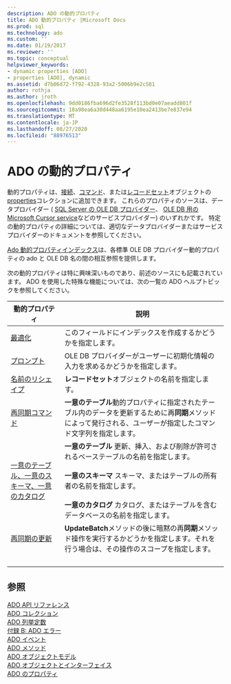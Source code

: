 ```yaml
---
description: ADO の動的プロパティ
title: ADO 動的プロパティ |Microsoft Docs
ms.prod: sql
ms.technology: ado
ms.custom: ''
ms.date: 01/19/2017
ms.reviewer: ''
ms.topic: conceptual
helpviewer_keywords:
- dynamic properties [ADO]
- properties [ADO], dynamic
ms.assetid: d7b06d72-f792-4328-93a2-5006b9e2c581
author: rothja
ms.author: jroth
ms.openlocfilehash: 9dd0186fba696d2fe3528f113bd0e07aeadd801f
ms.sourcegitcommit: 18a98ea6a30d448aa6195e10ea2413be7e837e94
ms.translationtype: MT
ms.contentlocale: ja-JP
ms.lasthandoff: 08/27/2020
ms.locfileid: "88976513"
---
```

# <a name="ado-dynamic-properties"></a>ADO の動的プロパティ
動的プロパティは、[接続](./connection-object-ado.md)、[コマンド](./command-object-ado.md)、または[レコードセット](./recordset-object-ado.md)オブジェクトの[properties](./properties-collection-ado.md)コレクションに追加できます。 これらのプロパティのソースは、データプロバイダー ( [SQL Server の OLE DB プロバイダー](../../guide/appendixes/microsoft-ole-db-provider-for-sql-server.md)、 [OLE DB 用の Microsoft Cursor service](../../guide/appendixes/microsoft-cursor-service-for-ole-db-ado-service-component.md)などのサービスプロバイダー) のいずれかです。 特定の動的プロパティの詳細については、適切なデータプロバイダーまたはサービスプロバイダーのドキュメントを参照してください。  
  
 [Ado 動的プロパティインデックス](./ado-dynamic-property-index.md)は、各標準 OLE DB プロバイダー動的プロパティの ado と OLE DB 名の間の相互参照を提供します。  
  
 次の動的プロパティは特に興味深いものであり、前述のソースにも記載されています。 ADO を使用した特殊な機能については、次の一覧の ADO ヘルプトピックを参照してください。  
  
|動的プロパティ|説明|  
|-|-|  
|[最適化](./optimize-property-dynamic-ado.md)|このフィールドにインデックスを作成するかどうかを指定します。|  
|[プロンプト](./prompt-property-dynamic-ado.md)|OLE DB プロバイダーがユーザーに初期化情報の入力を求めるかどうかを指定します。|  
|[名前のリシェイプ](./reshape-name-property-dynamic-ado.md)|**レコードセット**オブジェクトの名前を指定します。|  
|[再同期コマンド](./resync-command-property-dynamic-ado.md)|**一意のテーブル**動的プロパティに指定されたテーブル内のデータを更新するために再**同期**メソッドによって発行される、ユーザーが指定したコマンド文字列を指定します。|  
|[一意のテーブル、一意のスキーマ、一意のカタログ](./unique-table-unique-schema-unique-catalog-properties-dynamic-ado.md)|**一意のテーブル** 更新、挿入、および削除が許可されるベーステーブルの名前を指定します。<br /><br /> **一意のスキーマ** スキーマ、またはテーブルの所有者の名前を指定します。<br /><br /> **一意のカタログ** カタログ、またはテーブルを含むデータベースの名前を指定します。|  
|[再同期の更新](./update-resync-property-dynamic-ado.md)|**UpdateBatch**メソッドの後に暗黙の再**同期**メソッド操作を実行するかどうかを指定します。それを行う場合は、その操作のスコープを指定します。|
| &nbsp; | &nbsp; |

## <a name="see-also"></a>参照  
 [ADO API リファレンス](./ado-api-reference.md)   
 [ADO コレクション](./ado-collections.md)   
 [ADO 列挙定数](./ado-enumerated-constants.md)   
 [付録 B: ADO エラー](../../guide/appendixes/appendix-b-ado-errors.md)   
 [ADO イベント](./ado-events.md)   
 [ADO メソッド](./ado-methods.md)   
 [ADO オブジェクトモデル](./ado-object-model.md)   
 [ADO オブジェクトとインターフェイス](./ado-objects-and-interfaces.md)   
 [ADO のプロパティ](./ado-properties.md)